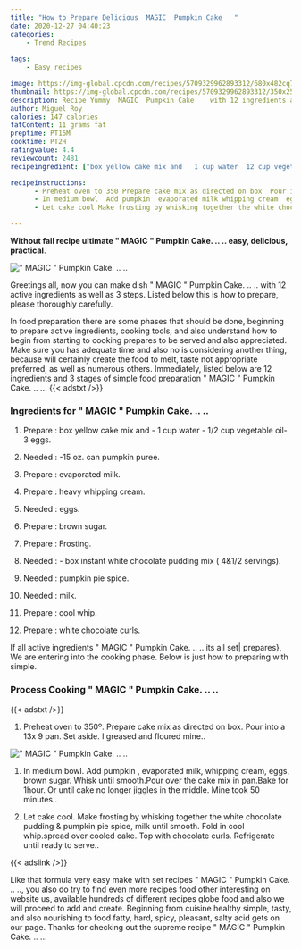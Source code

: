 ```yaml
---
title: "How to Prepare Delicious  MAGIC  Pumpkin Cake   "
date: 2020-12-27 04:40:23
categories:
    - Trend Recipes
    
tags:
    - Easy recipes

image: https://img-global.cpcdn.com/recipes/5709329962893312/680x482cq70/magic-pumpkin-cake-recipe-main-photo.jpg
thumbnail: https://img-global.cpcdn.com/recipes/5709329962893312/350x250cq70/magic-pumpkin-cake-recipe-main-photo.jpg
description: Recipe Yummy  MAGIC  Pumpkin Cake    with 12 ingredients and 3 stages of easy cooking.
author: Miguel Roy
calories: 147 calories
fatContent: 11 grams fat
preptime: PT16M
cooktime: PT2H
ratingvalue: 4.4
reviewcount: 2481
recipeingredient: ["box yellow cake mix and   1 cup water  12 cup vegetable oil 3 eggs", "15 oz can pumpkin puree", "evaporated milk", "heavy whipping cream", "eggs", "brown sugar", "Frosting", " box instant white chocolate pudding mix  412 servings", "pumpkin pie spice", "milk", "cool whip", "white chocolate curls"]

recipeinstructions: 
      - Preheat oven to 350 Prepare cake mix as directed on box  Pour into a 13x 9 pan Set aside I greased and floured mine 
      - In medium bowl  Add pumpkin  evaporated milk whipping cream  eggs brown sugar Whisk until smoothPour over the cake mix in panBake for 1hour  Or until cake no longer jiggles in the middle  Mine took 50 minutes 
      - Let cake cool Make frosting by whisking together the white chocolate pudding  pumpkin pie spice milk until smooth Fold in cool whipspread over cooled cake Top with chocolate curls  Refrigerate until ready to serve

---
```




**Without fail recipe ultimate &#34; MAGIC &#34; Pumpkin Cake. ..  .. easy, delicious, practical**. 


![&#34; MAGIC &#34; Pumpkin Cake. ..  ..](https://img-global.cpcdn.com/recipes/5709329962893312/680x482cq70/magic-pumpkin-cake-recipe-main-photo.jpg "&#34; MAGIC &#34; Pumpkin Cake. ..  ..")




Greetings all, now you can make dish &#34; MAGIC &#34; Pumpkin Cake. ..  .. with 12 active ingredients as well as 3 steps. Listed below this is how to prepare, please thoroughly carefully.

In food preparation there are some phases that should be done, beginning to prepare active ingredients, cooking tools, and also understand how to begin from starting to cooking prepares to be served and also appreciated. Make sure you has adequate time and also no is considering another thing, because will certainly create the food to melt, taste not appropriate preferred, as well as numerous others. Immediately, listed below are 12 ingredients and 3 stages of simple food preparation &#34; MAGIC &#34; Pumpkin Cake. ..  ...
{{< adstxt />}}

### Ingredients for &#34; MAGIC &#34; Pumpkin Cake. ..  ..


1. Prepare  : box yellow cake mix and  - 1 cup water - 1/2 cup vegetable oil- 3 eggs.

1. Needed  : -15 oz. can pumpkin puree.

1. Prepare  : evaporated milk.

1. Prepare  : heavy whipping cream.

1. Needed  : eggs.

1. Prepare  : brown sugar.

1. Prepare  : Frosting.

1. Needed  : - box instant white chocolate pudding mix ( 4&amp;1/2 servings).

1. Needed  : pumpkin pie spice.

1. Needed  : milk.

1. Prepare  : cool whip.

1. Prepare  : white chocolate curls.



If all active ingredients &#34; MAGIC &#34; Pumpkin Cake. ..  .. its all set| prepares}, We are entering into the cooking phase. Below is just how to preparing with simple.

### Process Cooking &#34; MAGIC &#34; Pumpkin Cake. ..  ..

{{< adstxt />}}


1. Preheat oven to 350º. Prepare cake mix as directed on box.  Pour into a 13x 9 pan. Set aside. I greased and floured mine..



![&#34; MAGIC &#34; Pumpkin Cake. ..  ..](https://img-global.cpcdn.com/steps/4558171890253824/160x128cq70/magic-pumpkin-cake-recipe-step-1-photo.jpg" "&#34; MAGIC &#34; Pumpkin Cake. ..  ..")



1. In medium bowl.  Add pumpkin , evaporated milk, whipping cream,  eggs, brown sugar. Whisk until smooth.Pour over the cake mix in pan.Bake for 1hour.  Or until cake no longer jiggles in the middle.  Mine took 50 minutes..



1. Let cake cool. Make frosting by whisking together the white chocolate pudding &amp; pumpkin pie spice, milk until smooth. Fold in cool whip.spread over cooled cake. Top with chocolate curls.  Refrigerate until ready to serve..





{{< adslink />}}

Like that formula very easy make with set recipes &#34; MAGIC &#34; Pumpkin Cake. ..  .., you also do try to find even more recipes food other interesting on website us, available hundreds of different recipes globe food and also we will proceed to add and create. Beginning from cuisine healthy simple, tasty, and also nourishing to food fatty, hard, spicy, pleasant, salty acid gets on our page. Thanks for checking out the supreme recipe &#34; MAGIC &#34; Pumpkin Cake. ..  ...
